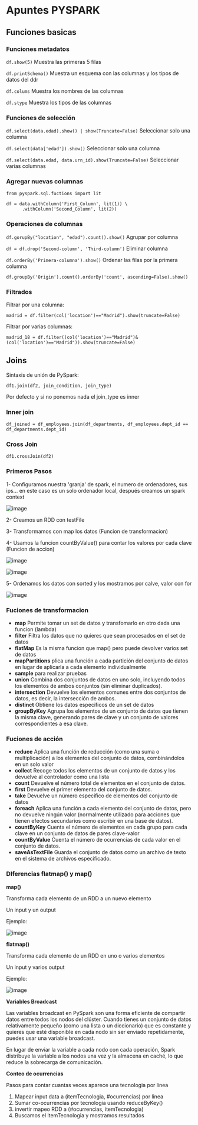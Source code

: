 # Apuntes PYSPARK

## Funciones basicas

### Funciones metadatos

`df.show(5)` Muestra las primeras 5 filas

`df.printSchema()` Muestra un esquema con las columnas y los tipos de datos del ddr

`df.colums` Muestra los nombres de las columnas 

`df.stype` Muestra los tipos de las columnas 

### Funciones de selección 

`df.select(data.edad).show() | show(Truncate=False)`
 Seleccionar solo una columna

`df.select(data['edad']).show()`
 Seleccionar solo una columna

`df.select(data.edad, data.urn_id).show(Truncate=False)`
 Seleccionar varias columnas

### Agregar nuevas columnas

```
from pyspark.sql.fuctions import lit

df = data.withColumn('First_Column', lit(1)) \
      .withColumn('Second_Column', lit(2))
```

### Operaciones de columnas 

`df.gorupBy("location", "edad").count().show()` Agrupar por columna

`df = df.drop('Second-column', 'Third-column')` Eliminar columna

`df.orderBy('Primera-columna').show()` Ordenar las filas por la primera columna

`df.groupBy('Origin').count().orderBy('count', ascending=False).show()`


### Filtrados

Filtrar por una columna:

`madrid = df.filter(col('location')=="Madrid").show(truncate=False)` 

Filtrar por varias columnas:

```
madrid_18 = df.filter((col('location')=="Madrid")&(col('location')=="Madrid")).show(truncate=False)
```

## Joins

Sintaxis de unión de PySpark:

`df1.join(df2, join_condition, join_type)`

Por defecto y si no ponemos nada el join_type es inner


### Inner join

```
df_joined = df_employees.join(df_departments, df_employees.dept_id == df_departments.dept_id)
```

### Cross Join


`df1.crossJoin(df2)`





### Primeros Pasos

1- Configuramos nuestra 'granja' de spark, el numero de ordenadores, sus ips... en este caso es un solo ordenador local, después creamos un spark context

![image](https://github.com/user-attachments/assets/c7adca78-77e8-47d8-a5cf-4b51144aaa83)

2- Creamos un RDD con testFile

3- Transformamos con map los datos (Funcion de transformacion)

4- Usamos la funcion countByValue() para contar los valores por cada clave (Funcion de accion)

![image](https://github.com/user-attachments/assets/618d9e84-7d84-4ddf-8307-438bff335a64)

![image](https://github.com/user-attachments/assets/c2f72e2b-2d00-46b6-90ce-567705853abf)

5- Ordenamos los datos con sorted y los mostramos por calve, valor con for

![image](https://github.com/user-attachments/assets/df352ae5-6e73-4bc9-b263-eda75261aa55)


### Fuciones de transformacion 
+ __map__ Permite tomar un set de datos y transfomarlo en otro dada una funcion (lambda)
+ __filter__ Filtra los datos que no quieres que sean procesados en el set de datos
+ __flatMap__ Es la misma funcion que map() pero puede devolver varios set de datos 
+ __mapPartitions__ plica una función a cada partición del conjunto de datos en lugar de aplicarla a cada elemento individualmente
+ __sample__  para realizar pruebas
+ __union__  Combina dos conjuntos de datos en uno solo, incluyendo todos los elementos de ambos conjuntos (sin eliminar duplicados).
+ __intersection__ Devuelve los elementos comunes entre dos conjuntos de datos, es decir, la intersección de ambos.
+ __distinct__ Obtiene los datos especificos de un set de datos
+ __groupByKey__ Agrupa los elementos de un conjunto de datos que tienen la misma clave, generando pares de clave y un conjunto de valores correspondientes a esa clave.

### Fuciones de acción

+ __reduce__ Aplica una función de reducción (como una suma o multiplicación) a los elementos del conjunto de datos, combinándolos en un solo valor
+ __collect__ Recoge todos los elementos de un conjunto de datos y los devuelve al controlador como una lista
+ __count__ Devuelve el número total de elementos en el conjunto de datos.
+ __first__ Devuelve el primer elemento del conjunto de datos.
+ __take__ Devuelve un número específico de elementos del conjunto de datos
+ __foreach__ Aplica una función a cada elemento del conjunto de datos, pero no devuelve ningún valor (normalmente utilizado para acciones que tienen efectos secundarios como escribir en una base de datos).
+ __countByKey__ Cuenta el número de elementos en cada grupo para cada clave en un conjunto de datos de pares clave-valor
+ __countByValue__ Cuenta el número de ocurrencias de cada valor en el conjunto de datos.
+ __saveAsTextFile__ Guarda el conjunto de datos como un archivo de texto en el sistema de archivos especificado.

### DIferencias flatmap() y map()

__map()__ 

Transforma cada elemento de un RDD a un nuevo elemento 

Un input y un output

Ejemplo:

![image](https://github.com/user-attachments/assets/57fd3c64-5bd6-402b-bbb9-c14a66a7fae5)

__flatmap()__

Transforma cada elemento de un RDD en uno o varios elementos 

Un input y varios output

Ejemplo:

![image](https://github.com/user-attachments/assets/2a567b9d-dd9a-4c23-8c5e-76243b0cf962)


__Variables Broadcast__

Las variables broadcast en PySpark son una forma eficiente de compartir datos entre todos los nodos del clúster. Cuando tienes un conjunto de datos relativamente pequeño (como una lista o un diccionario) que es constante y quieres que esté disponible en cada nodo sin ser enviado repetidamente, puedes usar una variable broadcast.

En lugar de enviar la variable a cada nodo con cada operación, Spark distribuye la variable a los nodos una vez y la almacena en caché, lo que reduce la sobrecarga de comunicación.


__Conteo de ocurrencias__

Pasos para contar cuantas veces aparece una tecnologia por linea

1) Mapear input data a (itemTecnologia, #ocurrencias) por linea
2) Sumar co-ocurrencias por tecnologia usando reduceByKey()
3) invertir mapeo RDD a (#ocurrencias, itemTecnologia)
4) Buscamos el itemTecnologia y mostramos resultados


